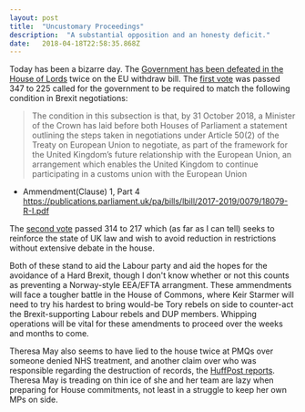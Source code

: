 ```yaml
---
layout: post 
title:  "Uncustomary Proceedings" 
description:  "A substantial opposition and an honesty deficit." 
date:   2018-04-18T22:58:35.868Z 
---
```


Today has been a bizarre day. The [Government has been defeated in the House of Lords](https://news.sky.com/story/government-suffers-first-defeat-on-key-brexit-legislation-in-lords-11336799) twice on the EU withdraw bill. The [first vote](https://www.parliament.uk/business/publications/business-papers/lords/lords-divisions/?dd=2018-04-18&division=1) was passed 347 to 225 called for the government to be required to match the following condition in Brexit negotiations: 

>  The condition in this subsection is that, by 31 October 2018, a Minister of the
Crown has laid before both Houses of Parliament a statement outlining the
steps taken in negotiations under Article 50(2) of the Treaty on European
Union to negotiate, as part of the framework for the United Kingdom’s future
relationship with the European Union, an arrangement which enables the
United Kingdom to continue participating in a customs union with the
European Union
- Ammendment(Clause) 1, Part 4 https://publications.parliament.uk/pa/bills/lbill/2017-2019/0079/18079-R-I.pdf

The [second vote](https://www.parliament.uk/business/publications/business-papers/lords/lords-divisions/?dd=2018-04-18&division=2) passed 314 to 217 which (as far as I can tell) seeks to reinforce the state of UK law and wish to avoid reduction in restrictions without extensive debate in the house.

Both of these stand to aid the Labour party and aid the hopes for the avoidance of a Hard Brexit, though I don't know whether or not this counts as preventing a Norway-style EEA/EFTA arrangment. These ammendments will face a tougher battle in the House of Commons, where Keir Starmer will need to try his hardest to bring would-be Tory rebels on side to counter-act the Brexit-supporting Labour rebels and DUP members. Whipping operations will be vital for these amendments to proceed over the weeks and months to come.

Theresa May also seems to have lied to the house twice at PMQs over someone denied NHS treatment, and another claim over who was responsible regarding the destruction of records, the [HuffPost reports](https://www.huffingtonpost.co.uk/amp/entry/may-migrant-cancer-incorrect-chuka-umunna_uk_5ad763a6e4b03c426daa8561/). Theresa May is treading on thin ice of she and her team are lazy when preparing for House commitments, not least in a struggle to keep her own MPs on side.